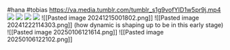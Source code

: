 #hana #tobias 
https://va.media.tumblr.com/tumblr_s1g9vofYID1w5pr9j.mp4 
**![](https://lh7-rt.googleusercontent.com/docsz/AD_4nXcCt6v33nL_K2E5LMZIDGLt7QMLKBPJ038vwxhWnnYKLHnB8In9Otd9Nv8ZHWkJJ55KUDkiaQ9NFRMUZN0EeaRS5mePLyNvvWgfOSk8WcOLPJ6LxUfRxemPH3fWkrL6lBHeRtWo1w?key=ArE9gjGx41F-QdnnpTPqXmu4)**
**![](https://lh7-rt.googleusercontent.com/docsz/AD_4nXfksvv3iPlFzfGR9EC-sMkqr6AU2kU9MZI4pJlhXlJdN1EYkj3y10pPtd0XvR0uXm567Xy1fKkUEhA7jUtvj8wutvcOxHDn48u9ssK7ooMYYJ6A0kTDHNEPYseUvp3IYLdxYGeWbw?key=ArE9gjGx41F-QdnnpTPqXmu4)**
**![](https://lh7-rt.googleusercontent.com/docsz/AD_4nXenUQq2OyX4UI9lzm5lfnWaNScqS8R1G1qwHM1Mr5btQ-POsYIobowR9doGuJWOvyO_3hItA6EVV2uN6yu2KswrqWIgBXaJZcA-Tv3zrUpY6zRp4xE-lsMKKSGnvd4dUyD20oEBFQ?key=ArE9gjGx41F-QdnnpTPqXmu4)**
**![](https://lh7-rt.googleusercontent.com/docsz/AD_4nXfXPeEkS08UaBNu7ULhfpcibDGjNgeM6QKprE-3M0u9PwqbYDUl3wodM1Vnc8oh6ZsijpZJx2FYNHy0EOWBSlngaVKguZ4hMBst_PWzJNltAbPZpxDUVa7rPDQ8jXMWdnw5msImkg?key=ArE9gjGx41F-QdnnpTPqXmu4)**
![[Pasted image 20241215001802.png]]
![[Pasted image 20241222114303.png]]
(how dynamic is shaping up to be in this early stage)
![[Pasted image 20250106121614.png]]
![[Pasted image 20250106122102.png]]
